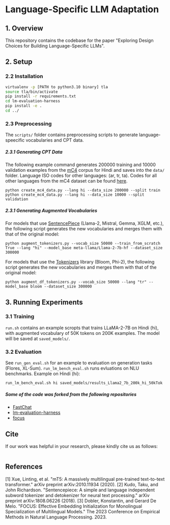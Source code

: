 Language-Specific LLM Adaptation
==================================================

## 1. Overview

This repository contains the codebase for the paper "Exploring Design Choices for Building Language-Specific LLMs".

## 2. Setup
### 2.2 Installation
```bash
virtualenv -p [PATH to python3.10 binary] tla
source tla/bin/activate
pip install -r requirements.txt
cd lm-evaluation-harness
pip install -e .
cd ../
```

### 2.3 Preprocessing

The ```scripts/``` folder contains preprocessing scripts to generate language-speecific vocabularies and CPT data. 

##### 2.3.1 Generating CPT Data

The following example command generates 200000 training and 10000 validation examples from the [mC4](https://huggingface.co/datasets/allenai/c4) corpus for Hindi and saves into the ```data/``` folder. Language ISO codes for other languages: (ar, tr, ta). Codes for all other languages from the mC4 dataset can be found [here](https://www.semanticscholar.org/paper/mT5%3A-A-Massively-Multilingual-Pre-trained-Xue-Constant/74276a37bfa50f90dfae37f767b2b67784bd402a/figure/5).
```
python create_mc4_data.py --lang hi --data_size 200000 --split train
python create_mc4_data.py --lang hi --data_size 10000 --split validation
```

##### 2.3.1 Generating Augmented Vocabularies

For models that use [SentencePiece](https://github.com/google/sentencepiece) (Llama-2, Mistral, Gemma, XGLM, etc.), the following script generates the new vocabularies and merges them with that of the original model:
```
python augment_tokenizers.py --vocab_size 50000 --train_from_scratch True --lang "hi" --model_base meta-llama/Llama-2-7b-hf --dataset_size 300000
```
For models that use the [Tokenizers](https://github.com/huggingface/tokenizers) library (Bloom, Phi-2), the following script generates the new vocabularies and merges them with that of the original model:
```
python augment_df_tokenizers.py --vocab_size 50000 --lang "tr" --model_base bloom --dataset_size 300000
```

## 3. Running Experiments

### 3.1 Training

```run.sh``` contains an example scropts that trains LLaMA-2-7B on Hindi (hi), with augmented vocabulary of 50K tokens on 200K examples. The model will be saved at ```saved_models/```.

### 3.2 Evaluation
See ```run_gen_eval.sh``` for an example to evaluation on generation tasks (Flores, XL-Sum). ```run_lm_bench_eval.sh``` runs evluations on NLU benchmarks. Example on Hindi (hi):
```
run_lm_bench_eval.sh hi saved_models/results_Llama2_7b_200k_hi_50kTok
```

##### Some of the code was forked from the following repositories
* [FastChat](https://github.com/lm-sys/FastChat)
* [lm-evaluation-harness](https://github.com/EleutherAI/lm-evaluation-harness)
* [focus](https://github.com/konstantinjdobler/focus)

## Cite

If our work was helpful in your research, please kindly cite us as follows:
```
```
 
## References
[1] Xue, Linting, et al. "mT5: A massively multilingual pre-trained text-to-text transformer." arXiv preprint arXiv:2010.11934 (2020).
[2] Kudo, Taku, and John Richardson. "Sentencepiece: A simple and language independent subword tokenizer and detokenizer for neural text processing." arXiv preprint arXiv:1808.06226 (2018).
[3] Dobler, Konstantin, and Gerard De Melo. "FOCUS: Effective Embedding Initialization for Monolingual Specialization of Multilingual Models." The 2023 Conference on Empirical Methods in Natural Language Processing. 2023.